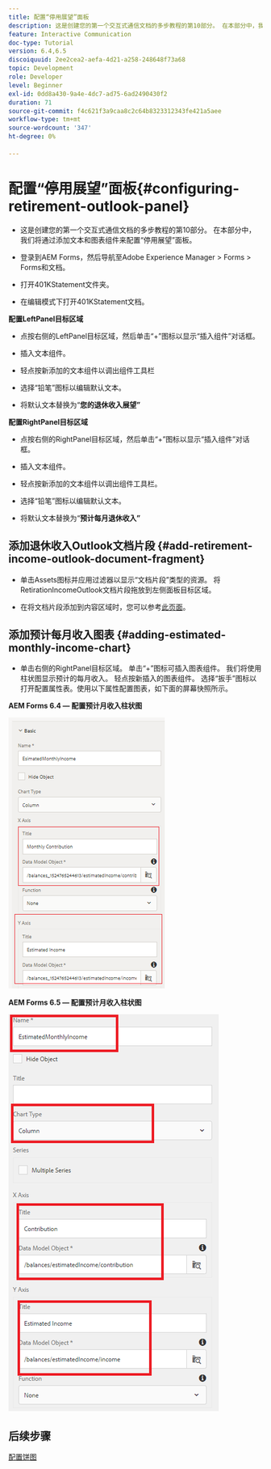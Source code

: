 ```yaml
---
title: 配置“停用展望”面板
description: 这是创建您的第一个交互式通信文档的多步教程的第10部分。 在本部分中，我们将通过添加文本和图表组件来配置“停用展望”面板。
feature: Interactive Communication
doc-type: Tutorial
version: 6.4,6.5
discoiquuid: 2ee2cea2-aefa-4d21-a258-248648f73a68
topic: Development
role: Developer
level: Beginner
exl-id: 0dd8a430-9a4e-4dc7-ad75-6ad2490430f2
duration: 71
source-git-commit: f4c621f3a9caa8c2c64b8323312343fe421a5aee
workflow-type: tm+mt
source-wordcount: '347'
ht-degree: 0%

---
```


# 配置“停用展望”面板{#configuring-retirement-outlook-panel}

* 这是创建您的第一个交互式通信文档的多步教程的第10部分。 在本部分中，我们将通过添加文本和图表组件来配置“停用展望”面板。

* 登录到AEM Forms，然后导航至Adobe Experience Manager > Forms > Forms和文档。

* 打开401KStatement文件夹。

* 在编辑模式下打开401KStatement文档。

**配置LeftPanel目标区域**

* 点按右侧的LeftPanel目标区域，然后单击“+”图标以显示“插入组件”对话框。

* 插入文本组件。

* 轻点按新添加的文本组件以调出组件工具栏

* 选择“铅笔”图标以编辑默认文本。

* 将默认文本替换为“**您的退休收入展望”**

**配置RightPanel目标区域**

* 点按右侧的RightPanel目标区域，然后单击“+”图标以显示“插入组件”对话框。

* 插入文本组件。

* 轻点按新添加的文本组件以调出组件工具栏。

* 选择“铅笔”图标以编辑默认文本。

* 将默认文本替换为“**预计每月退休收入”**

## 添加退休收入Outlook文档片段 {#add-retirement-income-outlook-document-fragment}

* 单击Assets图标并应用过滤器以显示“文档片段”类型的资源。 将RetirationIncomeOutlook文档片段拖放到左侧面板目标区域。

* 在将文档片段添加到内容区域时，您可以参考[此页面](https://experienceleague.adobe.com/docs/experience-manager-learn/forms/ic-web-channel-tutorial/partseven.html)。

## 添加预计每月收入图表 {#adding-estimated-monthly-income-chart}

* 单击右侧的RightPanel目标区域。 单击“+”图标可插入图表组件。 我们将使用柱状图显示预计的每月收入。 轻点按新插入的图表组件。 选择“扳手”图标以打开配置属性表。使用以下属性配置图表，如下面的屏幕快照所示。

**AEM Forms 6.4 — 配置预计月收入柱状图**

![表单64](assets/estimatedmonthlyincomechart.png)

**AEM Forms 6.5 — 配置预计月收入柱状图**

![表单65](assets/estimatedmonthlyincomechart65.PNG)

## 后续步骤

[配置饼图](./parteleven.md)
